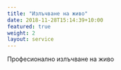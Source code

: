 ```yaml
---
title: "Излъчване на живо"
date: 2018-11-28T15:14:39+10:00
featured: true
weight: 2
layout: service
---
```


Професионално излъчване на живо